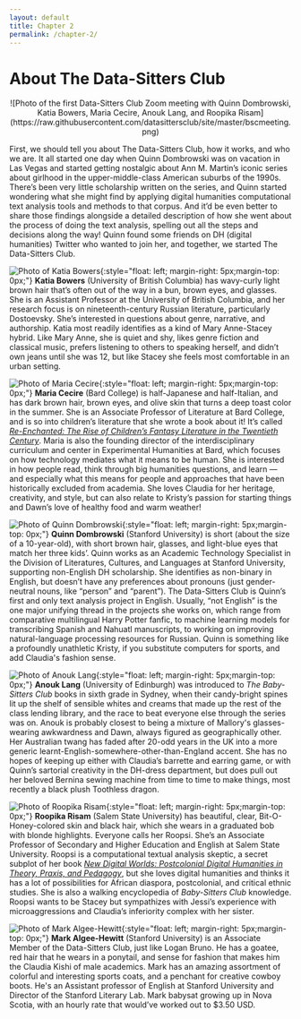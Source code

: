 ```yaml
---
layout: default
title: Chapter 2
permalink: /chapter-2/
---
```


# About The Data-Sitters Club

<div style="text-align:center" markdown="1">
![Photo of the first Data-Sitters Club Zoom meeting with Quinn Dombrowski, Katia Bowers, Maria Cecire, Anouk Lang, and Roopika Risam](https://raw.githubusercontent.com/datasittersclub/site/master/bscmeeting.png)
</div>

First, we should tell you about The Data-Sitters Club, how it works, and who we are. It all started one day when Quinn Dombrowski was on vacation in Las Vegas and started getting nostalgic about Ann M. Martin’s iconic series about girlhood in the upper-middle-class American suburbs of the 1990s. There’s been very little scholarship written on the series, and Quinn started wondering what she might find by applying digital humanities computational text analysis tools and methods to that corpus. And it’d be even better to share those findings alongside a detailed description of how she went about the process of doing the text analysis, spelling out all the steps and decisions along the way! Quinn found some friends on DH (digital humanities) Twitter who wanted to join her, and together, we started The Data-Sitters Club.

![Photo of Katia Bowers](https://github.com/datasittersclub/site/blob/master/katiapic.jpg?raw=true){:style="float: left; margin-right: 5px;margin-top: 0px;"} **Katia Bowers** (University of British Columbia) has wavy-curly light brown hair that’s often out of the way in a bun, brown eyes, and glasses. She is an Assistant Professor at the University of British Columbia, and her research focus is on nineteenth-century Russian literature, particularly Dostoevsky. She’s interested in questions about genre, narrative, and authorship. Katia most readily identifies as a kind of Mary Anne-Stacey hybrid. Like Mary Anne, she is quiet and shy, likes genre fiction and classical music, prefers listening to others to speaking herself, and didn’t own jeans until she was 12, but like Stacey she feels most comfortable in an urban setting.

![Photo of Maria Cecire](https://raw.githubusercontent.com/datasittersclub/site/master/mariapic.jpeg){:style="float: left; margin-right: 5px;margin-top: 0px;"} **Maria Cecire** (Bard College) is half-Japanese and half-Italian, and has dark brown hair, brown eyes, and olive skin that turns a deep toast color in the summer. She is an Associate Professor of Literature at Bard College, and is so into children’s literature that she wrote a book about it! It’s called [_Re-Enchanted: The Rise of Children’s Fantasy Literature in the Twentieth Century_](https://www.upress.umn.edu/book-division/books/re-enchanted). Maria is also the founding director of the interdisciplinary curriculum and center in Experimental Humanities at Bard, which focuses on how technology mediates what it means to be human. She is interested in how people read, think through big humanities questions, and learn — and especially what this means for people and approaches that have been historically excluded from academia. She loves Claudia for her heritage, creativity, and style, but can also relate to Kristy’s passion for starting things and Dawn’s love of healthy food and warm weather!

![Photo of Quinn Dombrowski](https://github.com/datasittersclub/site/blob/master/quinnpic.jpg?raw=true){:style="float: left; margin-right: 5px;margin-top: 0px;"} **Quinn Dombrowski** (Stanford University) is short (about the size of a 10-year-old), with short brown hair, glasses, and light-blue eyes that match her three kids’. Quinn works as an Academic Technology Specialist in the Division of Literatures, Cultures, and Languages at Stanford University, supporting non-English DH scholarship. She identifies as non-binary in English, but doesn’t have any preferences about pronouns (just gender-neutral nouns, like “person” and “parent”). The Data-Sitters Club is Quinn’s first and only text analysis project in English. Usually, “not English” is the one major unifying thread in the projects she works on, which range from comparative multilingual Harry Potter fanfic, to machine learning models for transcribing Spanish and Nahuatl manuscripts, to working on improving natural-language processing resources for Russian. Quinn is something like a profoundly unathletic Kristy, if you substitute computers for sports, and add Claudia's fashion sense.

![Photo of Anouk Lang](https://raw.githubusercontent.com/datasittersclub/site/master/anoukpic.jpg){:style="float: left; margin-right: 5px;margin-top: 0px;"} **Anouk Lang** (University of Edinburgh) was introduced to _The Baby-Sitters Club_ books in sixth grade in Sydney, when their candy-bright spines lit up the shelf of sensible whites and creams that made up the rest of the class lending library, and the race to beat everyone else through the series was on. Anouk is probably closest to being a mixture of Mallory's glasses-wearing awkwardness and Dawn, always figured as geographically other. Her Australian twang has faded after 20-odd years in the UK into a more generic learnt-English-somewhere-other-than-England accent. She has no hopes of keeping up either with Claudia’s barrette and earring game, or with Quinn’s sartorial creativity in the DH-dress department, but does pull out her beloved Bernina sewing machine from time to time to make things, most recently a black plush Toothless dragon.

![Photo of Roopika Risam](https://github.com/datasittersclub/site/blob/master/roopsipic.jpg?raw=true){:style="float: left; margin-right: 5px;margin-top: 0px;"} **Roopika Risam** (Salem State University) has beautiful, clear, Bit-O-Honey-colored skin and black hair, which she wears in a graduated bob with blonde highlights. Everyone calls her Roopsi. She’s an Associate Professor of Secondary and Higher Education and English at Salem State University. Roopsi is a computational textual analysis skeptic, a secret subplot of her book [_New Digital Worlds: Postcolonial Digital Humanities in Theory, Praxis, and Pedagogy_](http://www.nupress.northwestern.edu/content/new-digital-worlds), but she loves digital humanities and thinks it has a lot of possibilities for African diaspora, postcolonial, and critical ethnic studies. She is also a walking encyclopedia of _Baby-Sitters Club_ knowledge. Roopsi wants to be Stacey but sympathizes with Jessi’s experience with microaggressions and Claudia’s inferiority complex with her sister.

![Photo of Mark Algee-Hewitt](https://github.com/datasittersclub/site/blob/master/markpic.jpg?raw=true){:style="float: left; margin-right: 5px;margin-top: 0px;"} **Mark Algee-Hewitt** (Stanford University) is an Associate Member of the Data-Sitters Club, just like Logan Bruno. He has a goatee, red hair that he wears in a ponytail, and sense for fashion that makes him the Claudia Kishi of male academics. Mark has an amazing assortment of colorful and interesting sports coats, and a penchant for creative cowboy boots. He's an Assistant professor of English at Stanford University and Director of the Stanford Literary Lab. Mark babysat growing up in Nova Scotia, with an hourly rate that would’ve worked out to $3.50 USD.